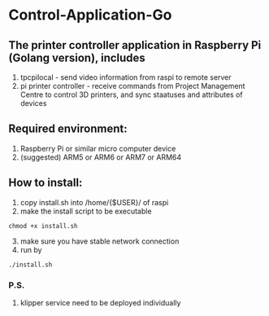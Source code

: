 # Control-Application-Go

## The printer controller application in Raspberry Pi (Golang version), includes
1. tpcpilocal - send video information from raspi to remote server
2. pi printer controller - receive commands from Project Management Centre to control 3D printers, and sync staatuses and attributes of devices

## Required environment:
1. Raspberry Pi or similar micro computer device
2. (suggested) ARM5 or ARM6 or ARM7 or ARM64

## How to install: 
1. copy install.sh into /home/{$USER}/ of raspi
2. make the install script to be executable 
```
chmod +x install.sh
```
3. make sure you have stable network connection
4. run by 
```
./install.sh
```

### P.S.
1. klipper service need to be deployed individually